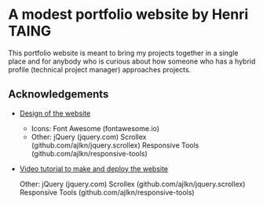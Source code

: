 
# A modest portfolio website by Henri TAING

This portfolio website is meant to bring my projects together in a single place and for anybody who is curious about how someone who has a hybrid profile (technical project manager) approaches projects.




## Acknowledgements

 - [Design of the website](https://html5up.net/hyperspace)
   - Icons:
		Font Awesome (fontawesome.io)
   - Other:
		jQuery (jquery.com)
		Scrollex (github.com/ajlkn/jquery.scrollex)
		Responsive Tools (github.com/ajlkn/responsive-tools)

 - [Video tutorial to make and deploy the website](https://www.youtube.com/watch?v=ocdwh0KYeUs)


	Other:
		jQuery (jquery.com)
		Scrollex (github.com/ajlkn/jquery.scrollex)
		Responsive Tools (github.com/ajlkn/responsive-tools)



